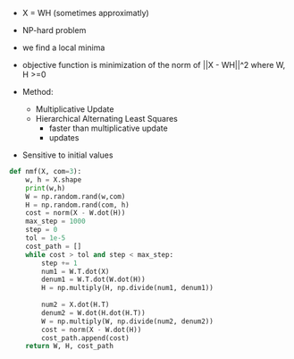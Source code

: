 - X = WH (sometimes approximatly)
- NP-hard problem
- we find a local minima
- objective function is minimization of the norm of ||X - WH||^2 where W, H >=0
- Method:
    - Multiplicative Update
    - Hierarchical Alternating Least Squares
        - faster than multiplicative update
        - updates 

- Sensitive to initial values

```python
def nmf(X, com=3):
    w, h = X.shape
    print(w,h)
    W = np.random.rand(w,com)
    H = np.random.rand(com, h)
    cost = norm(X - W.dot(H))
    max_step = 1000
    step = 0
    tol = 1e-5
    cost_path = []
    while cost > tol and step < max_step:        
        step += 1
        num1 = W.T.dot(X)
        denum1 = W.T.dot(W.dot(H))
        H = np.multiply(H, np.divide(num1, denum1))
        
        num2 = X.dot(H.T)
        denum2 = W.dot(H.dot(H.T))
        W = np.multiply(W, np.divide(num2, denum2))
        cost = norm(X - W.dot(H))
        cost_path.append(cost)
    return W, H, cost_path
```
